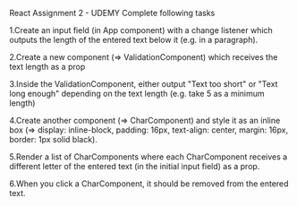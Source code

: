 React Assignment 2 - UDEMY
Complete following tasks

1.Create an input field (in App component) with a change listener which outputs the length of the entered text below it (e.g. in a paragraph).

2.Create a new component (=> ValidationComponent) which receives the text length as a prop

3.Inside the ValidationComponent, either output "Text too short" or "Text long enough" depending on the text length (e.g. take 5 as a minimum length)

4.Create another component (=> CharComponent) and style it as an inline box (=> display: inline-block, padding: 16px, text-align: center, margin: 16px, border: 1px solid black).

5.Render a list of CharComponents where each CharComponent receives a different letter of the entered text (in the initial input field) as a prop.

6.When you click a CharComponent, it should be removed from the entered text.
